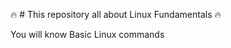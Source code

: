 :fire: # This repository all about Linux Fundamentals :fire:

<p>You will know Basic Linux commands</p>
